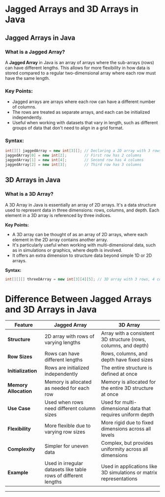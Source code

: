 # Jagged Arrays and 3D Arrays in Java

## Jagged Arrays in Java

### What is a Jagged Array?

A **Jagged Array** in Java is an array of arrays where the sub-arrays (rows) can have different lengths. This allows for more flexibility in how data is stored compared to a regular two-dimensional array where each row must have the same length.

### Key Points:
- Jagged arrays are arrays where each row can have a different number of columns.
- The rows are treated as separate arrays, and each can be initialized independently.
- Useful when working with datasets that vary in length, such as different groups of data that don't need to align in a grid format.

### Syntax:

```java
int[][] jaggedArray = new int[3][]; // Declaring a 2D array with 3 rows
jaggedArray[0] = new int[2];        // First row has 2 columns
jaggedArray[1] = new int[4];        // Second row has 4 columns
jaggedArray[2] = new int[3];        // Third row has 3 columns
```
##

## 3D Arrays in Java

### What is a 3D Array?
A 3D Array in Java is essentially an array of 2D arrays. It's a data structure used to represent data in three dimensions: rows, columns, and depth. Each element in a 3D array is referenced by three indices.

**Key Points:**
- A 3D array can be thought of as an array of 2D arrays, where each element in the 2D array contains another array.
- It's particularly useful when working with multi-dimensional data, such as in simulations or graphics, where depth is involved.
- It offers an extra dimension to structure data beyond simple 1D or 2D arrays.

**Syntax:**
```java
int[][][] threeDArray = new int[3][4][5]; // 3D array with 3 rows, 4 columns, and depth of 5
```


# Difference Between Jagged Arrays and 3D Arrays in Java

| **Feature**             | **Jagged Array**                      | **3D Array**                           |
|-------------------------|---------------------------------------|----------------------------------------|
| **Structure**           | 2D array with rows of varying lengths | Array with a consistent 3D structure (rows, columns, and depth) |
| **Row Sizes**           | Rows can have different lengths       | Rows, columns, and depth have fixed sizes |
| **Initialization**      | Rows are initialized independently    | The entire structure is defined at once |
| **Memory Allocation**   | Memory is allocated as needed for each row | Memory is allocated for the entire 3D structure at once |
| **Use Case**            | Used when rows need different column sizes | Used for multi-dimensional data that requires uniform depth |
| **Flexibility**         | More flexible due to varying row sizes | More rigid due to fixed dimensions across all levels |
| **Complexity**          | Simpler for uneven data               | Complex, but provides uniformity across all dimensions |
| **Example**             | Used in irregular datasets like table rows of different lengths | Used in applications like 3D simulations or matrix representations |

---


